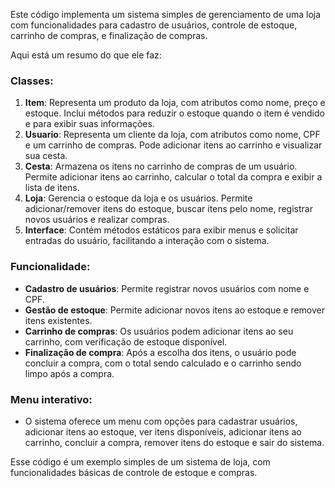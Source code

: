 Este código implementa um sistema simples de gerenciamento de uma loja com funcionalidades para cadastro de usuários, controle de estoque, carrinho de compras, e finalização de compras. 

Aqui está um resumo do que ele faz:

### Classes:
1. **Item**: Representa um produto da loja, com atributos como nome, preço e estoque. Inclui métodos para reduzir o estoque quando o item é vendido e para exibir suas informações.
2. **Usuario**: Representa um cliente da loja, com atributos como nome, CPF e um carrinho de compras. Pode adicionar itens ao carrinho e visualizar sua cesta.
3. **Cesta**: Armazena os itens no carrinho de compras de um usuário. Permite adicionar itens ao carrinho, calcular o total da compra e exibir a lista de itens.
4. **Loja**: Gerencia o estoque da loja e os usuários. Permite adicionar/remover itens do estoque, buscar itens pelo nome, registrar novos usuários e realizar compras.
5. **Interface**: Contém métodos estáticos para exibir menus e solicitar entradas do usuário, facilitando a interação com o sistema.

### Funcionalidade:
- **Cadastro de usuários**: Permite registrar novos usuários com nome e CPF.
- **Gestão de estoque**: Permite adicionar novos itens ao estoque e remover itens existentes.
- **Carrinho de compras**: Os usuários podem adicionar itens ao seu carrinho, com verificação de estoque disponível.
- **Finalização de compra**: Após a escolha dos itens, o usuário pode concluir a compra, com o total sendo calculado e o carrinho sendo limpo após a compra.

### Menu interativo:
- O sistema oferece um menu com opções para cadastrar usuários, adicionar itens ao estoque, ver itens disponíveis, adicionar itens ao carrinho, concluir a compra, remover itens do estoque e sair do sistema.

Esse código é um exemplo simples de um sistema de loja, com funcionalidades básicas de controle de estoque e compras.
